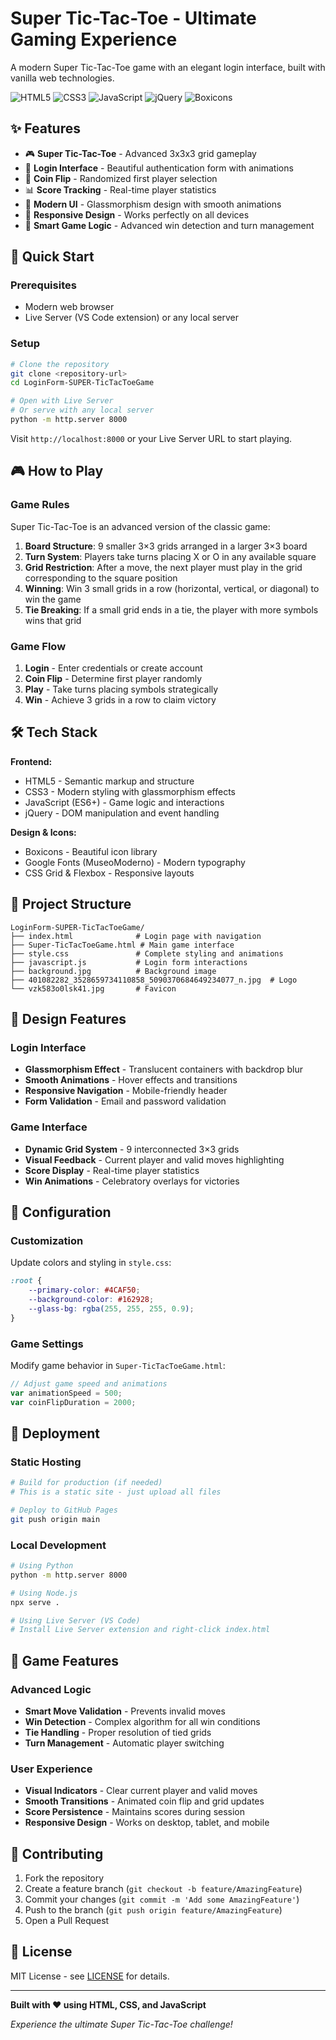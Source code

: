# Super Tic-Tac-Toe - Ultimate Gaming Experience

A modern Super Tic-Tac-Toe game with an elegant login interface, built with vanilla web technologies.

![HTML5](https://img.shields.io/badge/HTML5-E34F26?style=for-the-badge&logo=html5&logoColor=white)
![CSS3](https://img.shields.io/badge/CSS3-1572B6?style=for-the-badge&logo=css3&logoColor=white)
![JavaScript](https://img.shields.io/badge/JavaScript-323330?style=for-the-badge&logo=javascript&logoColor=F7DF1E)
![jQuery](https://img.shields.io/badge/jQuery-0769AD?style=for-the-badge&logo=jquery&logoColor=white)
![Boxicons](https://img.shields.io/badge/Boxicons-000000?style=for-the-badge&logo=boxicons&logoColor=white)

## ✨ Features

- 🎮 **Super Tic-Tac-Toe** - Advanced 3x3x3 grid gameplay
- 🔐 **Login Interface** - Beautiful authentication form with animations
- 🎲 **Coin Flip** - Randomized first player selection
- 📊 **Score Tracking** - Real-time player statistics
- 🎨 **Modern UI** - Glassmorphism design with smooth animations
- 📱 **Responsive Design** - Works perfectly on all devices
- 🎯 **Smart Game Logic** - Advanced win detection and turn management

## 🚀 Quick Start

### Prerequisites
- Modern web browser
- Live Server (VS Code extension) or any local server

### Setup
```bash
# Clone the repository
git clone <repository-url>
cd LoginForm-SUPER-TicTacToeGame

# Open with Live Server
# Or serve with any local server
python -m http.server 8000
```

Visit `http://localhost:8000` or your Live Server URL to start playing.

## 🎮 How to Play

### Game Rules
Super Tic-Tac-Toe is an advanced version of the classic game:

1. **Board Structure**: 9 smaller 3×3 grids arranged in a larger 3×3 board
2. **Turn System**: Players take turns placing X or O in any available square
3. **Grid Restriction**: After a move, the next player must play in the grid corresponding to the square position
4. **Winning**: Win 3 small grids in a row (horizontal, vertical, or diagonal) to win the game
5. **Tie Breaking**: If a small grid ends in a tie, the player with more symbols wins that grid

### Game Flow
1. **Login** - Enter credentials or create account
2. **Coin Flip** - Determine first player randomly
3. **Play** - Take turns placing symbols strategically
4. **Win** - Achieve 3 grids in a row to claim victory

## 🛠️ Tech Stack

**Frontend:**
- HTML5 - Semantic markup and structure
- CSS3 - Modern styling with glassmorphism effects
- JavaScript (ES6+) - Game logic and interactions
- jQuery - DOM manipulation and event handling

**Design & Icons:**
- Boxicons - Beautiful icon library
- Google Fonts (MuseoModerno) - Modern typography
- CSS Grid & Flexbox - Responsive layouts

## 📁 Project Structure

```
LoginForm-SUPER-TicTacToeGame/
├── index.html              # Login page with navigation
├── Super-TicTacToeGame.html # Main game interface
├── style.css               # Complete styling and animations
├── javascript.js           # Login form interactions
├── background.jpg          # Background image
├── 401082282_3528659734110858_5090370684649234077_n.jpg  # Logo
└── vzk583o0lsk41.jpg       # Favicon
```

## 🎨 Design Features

### Login Interface
- **Glassmorphism Effect** - Translucent containers with backdrop blur
- **Smooth Animations** - Hover effects and transitions
- **Responsive Navigation** - Mobile-friendly header
- **Form Validation** - Email and password validation

### Game Interface
- **Dynamic Grid System** - 9 interconnected 3×3 grids
- **Visual Feedback** - Current player and valid moves highlighting
- **Score Display** - Real-time player statistics
- **Win Animations** - Celebratory overlays for victories

## 🔧 Configuration

### Customization
Update colors and styling in `style.css`:
```css
:root {
    --primary-color: #4CAF50;
    --background-color: #162928;
    --glass-bg: rgba(255, 255, 255, 0.9);
}
```

### Game Settings
Modify game behavior in `Super-TicTacToeGame.html`:
```javascript
// Adjust game speed and animations
var animationSpeed = 500;
var coinFlipDuration = 2000;
```

## 🚀 Deployment

### Static Hosting
```bash
# Build for production (if needed)
# This is a static site - just upload all files

# Deploy to GitHub Pages
git push origin main
```

### Local Development
```bash
# Using Python
python -m http.server 8000

# Using Node.js
npx serve .

# Using Live Server (VS Code)
# Install Live Server extension and right-click index.html
```

## 🎯 Game Features

### Advanced Logic
- **Smart Move Validation** - Prevents invalid moves
- **Win Detection** - Complex algorithm for all win conditions
- **Tie Handling** - Proper resolution of tied grids
- **Turn Management** - Automatic player switching

### User Experience
- **Visual Indicators** - Clear current player and valid moves
- **Smooth Transitions** - Animated coin flip and grid updates
- **Score Persistence** - Maintains scores during session
- **Responsive Design** - Works on desktop, tablet, and mobile

## 🤝 Contributing

1. Fork the repository
2. Create a feature branch (`git checkout -b feature/AmazingFeature`)
3. Commit your changes (`git commit -m 'Add some AmazingFeature'`)
4. Push to the branch (`git push origin feature/AmazingFeature`)
5. Open a Pull Request

## 📄 License

MIT License - see [LICENSE](LICENSE) for details.

---

**Built with ❤️ using HTML, CSS, and JavaScript**

*Experience the ultimate Super Tic-Tac-Toe challenge!*

